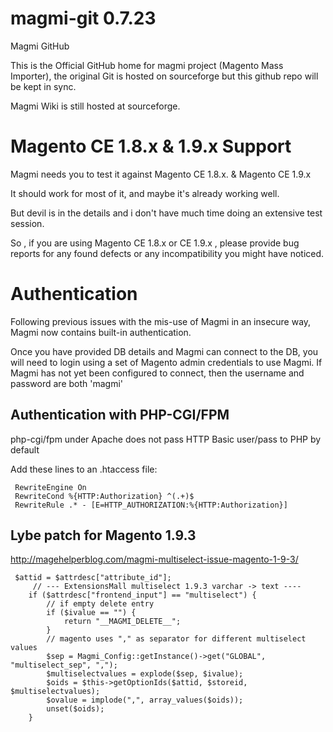 magmi-git 0.7.23
=========

Magmi GitHub

This is the Official GitHub home for magmi  project (Magento Mass Importer), the original Git is hosted on sourceforge but this github repo will
be kept in sync.


Magmi Wiki is still hosted at sourceforge.

Magento CE 1.8.x  & 1.9.x Support
===================================

Magmi needs you to test it against Magento CE 1.8.x. & Magento CE 1.9.x

It should work for most of it, and maybe it's already working well.

But devil is in the details and i don't have much time doing an extensive test session.

So , if you are using Magento CE 1.8.x or CE 1.9.x , please provide bug reports for any found defects or any incompatibility you might have noticed.

Authentication
==================

Following previous issues with the mis-use of Magmi in an insecure way, Magmi now contains built-in authentication.

Once you have provided DB details and Magmi can connect to the DB, you will need to login using a set of Magento admin credentials to use Magmi. If Magmi has not yet been configured to connect, then the username and password are both 'magmi'

Authentication with PHP-CGI/FPM
-------------------------------

php-cgi/fpm under Apache does not pass HTTP Basic user/pass to PHP by default
     
Add these lines to an .htaccess file:

     RewriteEngine On
     RewriteCond %{HTTP:Authorization} ^(.+)$
     RewriteRule .* - [E=HTTP_AUTHORIZATION:%{HTTP:Authorization}]
     
     
## Lybe patch for Magento 1.9.3
http://magehelperblog.com/magmi-multiselect-issue-magento-1-9-3/

     $attid = $attrdesc["attribute_id"];		
         // --- ExtensionsMall multiselect 1.9.3 varchar -> text ----		
        if ($attrdesc["frontend_input"] == "multiselect") {		
            // if empty delete entry		
            if ($ivalue == "") {		
                return "__MAGMI_DELETE__";		
            }		
            // magento uses "," as separator for different multiselect values		
            $sep = Magmi_Config::getInstance()->get("GLOBAL", "multiselect_sep", ",");		
            $multiselectvalues = explode($sep, $ivalue);		
            $oids = $this->getOptionIds($attid, $storeid, $multiselectvalues);		
            $ovalue = implode(",", array_values($oids));		
            unset($oids);		
        }
